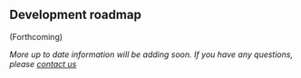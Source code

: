 Development roadmap
---

(Forthcoming)



*More up to date information will be adding soon. If you have any questions, please [contact us]( https://mediasuite.clariah.nl/contact )*